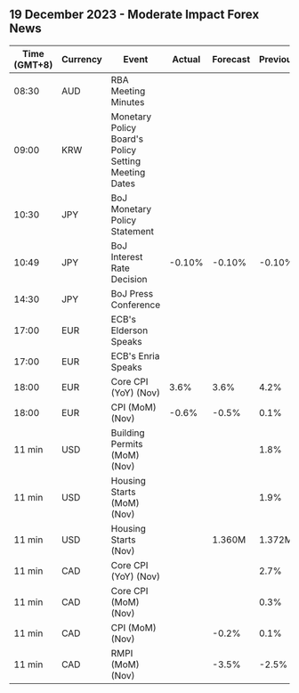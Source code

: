 ## 19 December 2023 - Moderate Impact Forex News

| Time (GMT+8) | Currency | Event | Actual | Forecast | Previous |
|------|----------|-------|--------|----------|----------|
| 08:30 | AUD | RBA Meeting Minutes |  |  |  |
| 09:00 | KRW | Monetary Policy Board's Policy Setting Meeting Dates |  |  |  |
| 10:30 | JPY | BoJ Monetary Policy Statement |  |  |  |
| 10:49 | JPY | BoJ Interest Rate Decision | -0.10% | -0.10% | -0.10% |
| 14:30 | JPY | BoJ Press Conference |  |  |  |
| 17:00 | EUR | ECB's Elderson Speaks |  |  |  |
| 17:00 | EUR | ECB's Enria Speaks |  |  |  |
| 18:00 | EUR | Core CPI (YoY) (Nov) | 3.6% | 3.6% | 4.2% |
| 18:00 | EUR | CPI (MoM) (Nov) | -0.6% | -0.5% | 0.1% |
| 11 min | USD | Building Permits (MoM) (Nov) |  |  | 1.8% |
| 11 min | USD | Housing Starts (MoM) (Nov) |  |  | 1.9% |
| 11 min | USD | Housing Starts (Nov) |  | 1.360M | 1.372M |
| 11 min | CAD | Core CPI (YoY) (Nov) |  |  | 2.7% |
| 11 min | CAD | Core CPI (MoM) (Nov) |  |  | 0.3% |
| 11 min | CAD | CPI (MoM) (Nov) |  | -0.2% | 0.1% |
| 11 min | CAD | RMPI (MoM) (Nov) |  | -3.5% | -2.5% |

